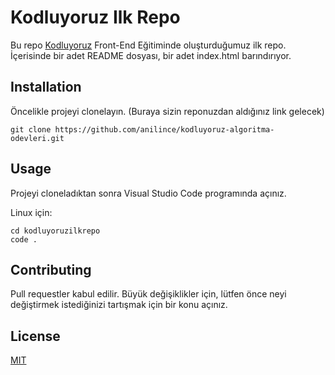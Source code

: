 # Kodluyoruz Ilk Repo

Bu repo [Kodluyoruz](https://www.kodluyoruz.org/) Front-End Eğitiminde oluşturduğumuz ilk repo. İçerisinde bir adet README dosyası, bir adet index.html barındırıyor.

## Installation

Öncelikle projeyi clonelayın. (Buraya sizin reponuzdan aldığınız link gelecek)

```
git clone https://github.com/anilince/kodluyoruz-algoritma-odevleri.git
```

## Usage

Projeyi cloneladıktan sonra Visual Studio Code programında açınız.

Linux için:

```
cd kodluyoruzilkrepo
code .
```

## Contributing

Pull requestler kabul edilir. Büyük değişiklikler için, lütfen önce neyi değiştirmek istediğinizi tartışmak için bir konu açınız.

## License 

[MIT](https://choosealicense.com/licenses/mit/)

